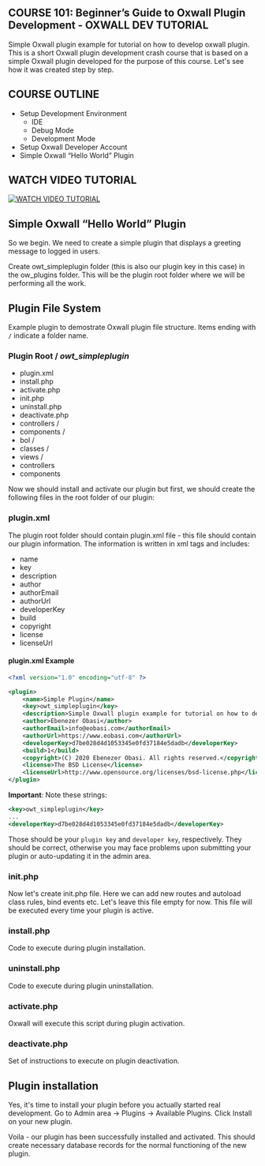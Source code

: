 ## COURSE 101: Beginner’s Guide to Oxwall Plugin Development - OXWALL DEV TUTORIAL

Simple Oxwall plugin example for tutorial on how to develop oxwall plugin. This is a short Oxwall plugin development crash course that is based on a simple Oxwall plugin developed for the purpose of this course. Let's see how it was created step by step.

## COURSE OUTLINE

* Setup Development Environment
  - IDE
  - Debug Mode
  - Development Mode
 * Setup Oxwall Developer Account                                         
 * Simple Oxwall “Hello World” Plugin
 
## WATCH VIDEO TUTORIAL
 
[![WATCH VIDEO TUTORIAL](https://img.youtube.com/vi/SBaM78CxxMY/maxresdefault.jpg)](https://www.youtube.com/watch?v=SBaM78CxxMY)

## Simple Oxwall “Hello World” Plugin

So we begin. We need to create a simple plugin that displays a greeting message to logged in users.

Create owt_simpleplugin folder (this is also our plugin key in this case) in the ow_plugins folder. This will be the plugin root folder where we will be performing all the work.

## Plugin File System
Example plugin to demostrate Oxwall plugin file structure. Items ending with `/` indicate a folder name.

### Plugin Root / _owt_simpleplugin_
- plugin.xml
- install.php
- activate.php
- init.php
- uninstall.php
- deactivate.php
- controllers /
- components /
- bol /
- classes /
- views /
- controllers
- components

Now we should install and activate our plugin but first, we should create the following files in the root folder of our plugin:

### plugin.xml
The plugin root folder should contain plugin.xml file - this file should contain our plugin information. The information is written in xml tags and includes:
- name
- key
- description
- author
- authorEmail
- authorUrl
- developerKey
- build
- copyright
- license
- licenseUrl

#### plugin.xml Example

```xml
<?xml version="1.0" encoding="utf-8" ?>

<plugin>
    <name>Simple Plugin</name>
    <key>owt_simpleplugin</key>
    <description>Simple Oxwall plugin example for tutorial on how to develop oxwall plugin</description>
    <author>Ebenezer Obasi</author>
    <authorEmail>info@eobasi.com</authorEmail>
    <authorUrl>https://www.eobasi.com</authorUrl>
	<developerKey>d7be028d4d1053345e0fd37184e5dadb</developerKey>
    <build>1</build>
    <copyright>(C) 2020 Ebenezer Obasi. All rights reserved.</copyright>
	<license>The BSD License</license>
    <licenseUrl>http://www.opensource.org/licenses/bsd-license.php</licenseUrl>
</plugin>
```
**Important**: Note these strings:

```xml
<key>owt_simpleplugin</key>
...
<developerKey>d7be028d4d1053345e0fd37184e5dadb</developerKey>
```

Those should be your `plugin key` and `developer key`, respectively. They should be correct, otherwise you may face problems upon submitting your plugin or auto-updating it in the admin area.

### init.php

Now let's create init.php file. Here we can add new routes and autoload class rules, bind events etc. Let's leave this file empty for now. This file will be executed every time your plugin is active.

### install.php
Code to execute during plugin installation.

### uninstall.php
Code to execute during plugin uninstallation.

### activate.php
Oxwall will execute this script during plugin activation.

### deactivate.php
Set of instructions to execute on plugin deactivation.

## Plugin installation

Yes, it's time to install your plugin before you actually started real development. Go to Admin area → Plugins → Available Plugins. Click Install on your new plugin.

Voila - our plugin has been successfully installed and activated. This should create necessary database records for the normal functioning of the new plugin.
